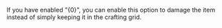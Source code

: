 If you have enabled "{0}", 
you can enable this option to damage the item instead of simply keeping it in the crafting grid.